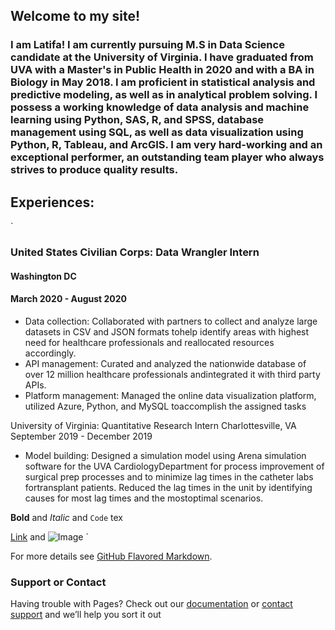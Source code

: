 ## Welcome to my site!



### I am Latifa! I am currently pursuing M.S in Data Science candidate at the University of Virginia. I have graduated from UVA with a Master's in Public Health in 2020 and with a BA in Biology in May 2018. I am proficient in statistical analysis and predictive modeling, as well as in analytical problem solving. I possess a working knowledge of data analysis and machine learning using Python, SAS, R, and SPSS, database management using SQL, as well as data visualization using Python, R, Tableau, and ArcGIS. I am very hard-working and an exceptional performer, an outstanding team player who always strives to produce quality results.


## Experiences:
`
### United States Civilian Corps: Data Wrangler Intern 
 #### Washington DC
 #### March 2020 - August 2020
                                                                                                                                            
   - Data collection: Collaborated with partners to collect and analyze large datasets in CSV and JSON formats tohelp identify areas with highest need for healthcare professionals and reallocated resources accordingly.
   - API management: Curated and analyzed the nationwide database of over 12 million healthcare professionals andintegrated it with third party APIs.
   - Platform management: Managed the online data visualization platform, utilized Azure, Python, and MySQL toaccomplish the assigned tasks                                                                                                                                        

University of Virginia: Quantitative Research Intern                                                                                         Charlottesville, VA  
                                                                                                                                             September 2019 - December 2019
  - Model building:  Designed a simulation model using Arena simulation software for the UVA CardiologyDepartment for process improvement of surgical prep processes and to           minimize lag times in the catheter labs fortransplant patients. Reduced the lag times in the unit by identifying causes for most lag times and the mostoptimal scenarios.

**Bold** and _Italic_ and `Code` tex

[Link](url) and ![Image](src)
`

For more details see [GitHub Flavored Markdown](https://guides.github.com/features/mastering-markdown/).



### Support or Contact

Having trouble with Pages? Check out our [documentation](https://docs.github.com/categories/github-pages-basics/) or [contact support](https://github.com/contact) and we’ll help you sort it out
